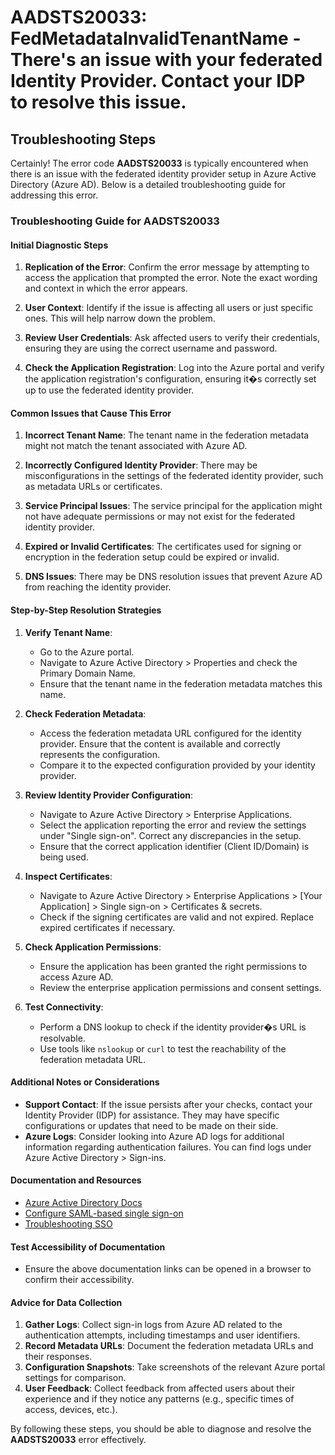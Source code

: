 # AADSTS20033: FedMetadataInvalidTenantName - There's an issue with your federated Identity Provider. Contact your IDP to resolve this issue.


## Troubleshooting Steps
Certainly! The error code **AADSTS20033** is typically encountered when there is an issue with the federated identity provider setup in Azure Active Directory (Azure AD). Below is a detailed troubleshooting guide for addressing this error.

### Troubleshooting Guide for AADSTS20033

#### Initial Diagnostic Steps
1. **Replication of the Error**: Confirm the error message by attempting to access the application that prompted the error. Note the exact wording and context in which the error appears.

2. **User Context**: Identify if the issue is affecting all users or just specific ones. This will help narrow down the problem.

3. **Review User Credentials**: Ask affected users to verify their credentials, ensuring they are using the correct username and password.

4. **Check the Application Registration**: Log into the Azure portal and verify the application registration's configuration, ensuring it�s correctly set up to use the federated identity provider.

#### Common Issues that Cause This Error
1. **Incorrect Tenant Name**: The tenant name in the federation metadata might not match the tenant associated with Azure AD.

2. **Incorrectly Configured Identity Provider**: There may be misconfigurations in the settings of the federated identity provider, such as metadata URLs or certificates.

3. **Service Principal Issues**: The service principal for the application might not have adequate permissions or may not exist for the federated identity provider.

4. **Expired or Invalid Certificates**: The certificates used for signing or encryption in the federation setup could be expired or invalid.

5. **DNS Issues**: There may be DNS resolution issues that prevent Azure AD from reaching the identity provider.

#### Step-by-Step Resolution Strategies
1. **Verify Tenant Name**:
   - Go to the Azure portal.
   - Navigate to Azure Active Directory > Properties and check the Primary Domain Name.
   - Ensure that the tenant name in the federation metadata matches this name.

2. **Check Federation Metadata**:
   - Access the federation metadata URL configured for the identity provider. Ensure that the content is available and correctly represents the configuration.
   - Compare it to the expected configuration provided by your identity provider.

3. **Review Identity Provider Configuration**:
   - Navigate to Azure Active Directory > Enterprise Applications.
   - Select the application reporting the error and review the settings under "Single sign-on". Correct any discrepancies in the setup.
   - Ensure that the correct application identifier (Client ID/Domain) is being used.

4. **Inspect Certificates**:
   - Navigate to Azure Active Directory > Enterprise Applications > [Your Application] > Single sign-on > Certificates & secrets.
   - Check if the signing certificates are valid and not expired. Replace expired certificates if necessary.

5. **Check Application Permissions**:
   - Ensure the application has been granted the right permissions to access Azure AD.
   - Review the enterprise application permissions and consent settings.

6. **Test Connectivity**:
   - Perform a DNS lookup to check if the identity provider�s URL is resolvable.
   - Use tools like `nslookup` or `curl` to test the reachability of the federation metadata URL.

#### Additional Notes or Considerations
- **Support Contact**: If the issue persists after your checks, contact your Identity Provider (IDP) for assistance. They may have specific configurations or updates that need to be made on their side.
- **Azure Logs**: Consider looking into Azure AD logs for additional information regarding authentication failures. You can find logs under Azure Active Directory > Sign-ins.

#### Documentation and Resources
- [Azure Active Directory Docs](https://docs.microsoft.com/en-us/azure/active-directory/)
- [Configure SAML-based single sign-on](https://docs.microsoft.com/en-us/azure/active-directory/develop/enterprise-apps-saml-sso)
- [Troubleshooting SSO](https://docs.microsoft.com/en-us/azure/active-directory/develop/troubleshoot-sso)

#### Test Accessibility of Documentation
- Ensure the above documentation links can be opened in a browser to confirm their accessibility.

#### Advice for Data Collection
1. **Gather Logs**: Collect sign-in logs from Azure AD related to the authentication attempts, including timestamps and user identifiers.
2. **Record Metadata URLs**: Document the federation metadata URLs and their responses.
3. **Configuration Snapshots**: Take screenshots of the relevant Azure portal settings for comparison.
4. **User Feedback**: Collect feedback from affected users about their experience and if they notice any patterns (e.g., specific times of access, devices, etc.).

By following these steps, you should be able to diagnose and resolve the **AADSTS20033** error effectively.